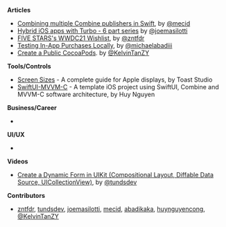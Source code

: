 
**Articles**

* [Combining multiple Combine publishers in Swift](https://swiftwithmajid.com/2021/05/12/combining-multiple-combine-publishers-in-swift/), by [@mecid](https://twitter.com/mecid)
* [Hybrid iOS apps with Turbo - 6 part series](https://masilotti.com/turbo-ios/) by [@joemasilotti](https://twitter.com/joemasilotti)
* [FIVE STARS's WWDC21 Wishlist](https://www.fivestars.blog/articles/wwdc21-wishlist/), by [@zntfdr](https://twitter.com/zntfdr)
* [Testing In-App Purchases Locally](https://levelup.gitconnected.com/testing-in-app-purchases-locally-in-simulator-7cdfd5031462?source=friends_link&sk=5ddca4382328b1af7562fb1f64f98820), by [@michaelabadiii](https://twitter.com/michaelabadiii)
* [Create a Public CocoaPods](https://daddycoding.com/2021/05/06/create-a-public-cocoapods/). by [@KelvinTanZY](https://twitter.com/kelvintanzy)

**Tools/Controls**

* [Screen Sizes](https://www.screensizes.app/) - A complete guide for Apple displays, by Toast Studio
* [SwiftUI-MVVM-C](https://github.com/huynguyencong/SwiftUI-MVVM-C) - A template iOS project using SwiftUI, Combine and MVVM-C software architecture, by Huy Nguyen

**Business/Career**

*

**UI/UX**

*

**Videos**

* [Create a Dynamic Form in UIKit (Compositional Layout, Diffable Data Source, UICollectionView)](https://youtu.be/4YIckjckiWI), by [@tundsdev](https://twitter.com/tundsdev)

**Contributors**

* [zntfdr](https://github.com/zntfdr), [tundsdev](https://github.com/tunds), [joemasilotti](https://github.com/joemasilotti), [mecid](https://github.com/mecid), [abadikaka](https://github.com/abadikaka), [huynguyencong](https://github.com/huynguyencong), [@KelvinTanZY](https://twitter.com/kelvintanzy)
